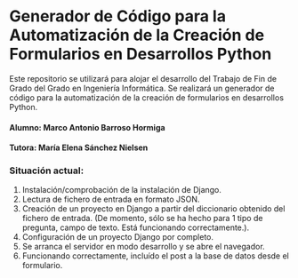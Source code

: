 # Generador de Código para la Automatización de la Creación de Formularios en Desarrollos Python
Este repositorio se utilizará para alojar el desarrollo del Trabajo de Fin de Grado del Grado en Ingeniería Informática.
Se realizará un generador de código para la automatización de la creación de formularios en desarrollos Python.
#### Alumno: **Marco Antonio Barroso Hormiga**
#### Tutora: **María Elena Sánchez Nielsen**


### Situación actual:
1. Instalación/comprobación de la instalación de Django.
2. Lectura de fichero de entrada en formato JSON.
2. Creación de un proyecto en Django a partir del diccionario obtenido del fichero de entrada. (De momento, sólo se ha hecho para 1 tipo de pregunta, campo de texto. Está funcionando correctamente.).
3. Configuración de un proyecto Django por completo.
4. Se arranca el servidor en modo desarrollo y se abre el navegador.
5. Funcionando correctamente, incluído el post a la base de datos desde el formulario.